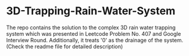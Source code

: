 # 3D-Trapping-Rain-Water-System
The repo contains the solution to the complex 3D rain water trapping system which was presented in Leetcode Problem No. 407 and Google Interview Round. Additionally, it treats '0' as the drainage of the system. (Check the readme file for detailed description)
